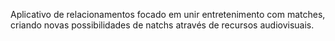 Aplicativo de relacionamentos focado em unir entretenimento com matches, criando novas possibilidades de natchs através de recursos audiovisuais.
